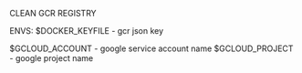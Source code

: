 CLEAN GCR REGISTRY

ENVS: 
$DOCKER_KEYFILE - gcr json key

$GCLOUD_ACCOUNT - google service account name
$GCLOUD_PROJECT - google project name
